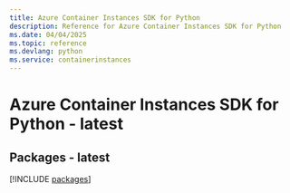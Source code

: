 ```yaml
---
title: Azure Container Instances SDK for Python
description: Reference for Azure Container Instances SDK for Python
ms.date: 04/04/2025
ms.topic: reference
ms.devlang: python
ms.service: containerinstances
---
```

# Azure Container Instances SDK for Python - latest
## Packages - latest
[!INCLUDE [packages](container-instances-index.md)]